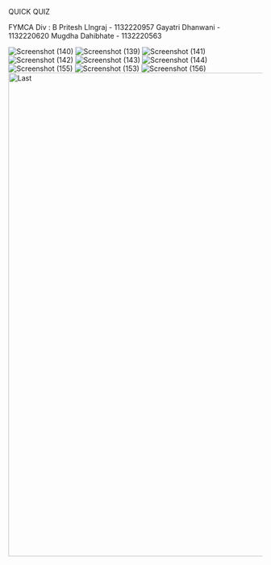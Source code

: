QUICK QUIZ 

FYMCA Div : B
Pritesh LIngraj -  1132220957 
Gayatri Dhanwani - 1132220620
Mugdha Dahibhate - 1132220563


![Screenshot (140)](https://user-images.githubusercontent.com/92158361/205437472-c35da06f-72a2-4ab2-9e4f-35f782b5dfe6.png)
![Screenshot (139)](https://user-images.githubusercontent.com/92158361/205437496-40b547c2-8c35-4ebb-b87e-3ead06c58a13.png)
![Screenshot (141)](https://user-images.githubusercontent.com/92158361/205437500-9c2560c2-a784-4997-b108-bc4b33315d02.png)
![Screenshot (142)](https://user-images.githubusercontent.com/92158361/205437502-93fc7d7b-eae7-42ed-8652-6d99e552df3c.png)
![Screenshot (143)](https://user-images.githubusercontent.com/92158361/205437503-48dc3e03-943e-44d3-b2aa-971a87273b92.png)
![Screenshot (144)](https://user-images.githubusercontent.com/92158361/205437506-dc307e93-fc1f-49db-8bdb-941e6b98d40c.png)
![Screenshot (155)](https://user-images.githubusercontent.com/92158361/205437522-239ce444-add3-4eac-8884-57b7abb2da35.png)
![Screenshot (153)](https://user-images.githubusercontent.com/92158361/205437525-fef57da8-a322-41f4-9ab6-1c5469319769.png)
![Screenshot (156)](https://user-images.githubusercontent.com/92158361/205437528-7b8be17e-8ac5-4062-ad4f-eb358f59e3d9.png)
<img width="960" alt="Last" src="https://user-images.githubusercontent.com/114714198/205437569-4217f840-dc91-4485-af78-a9054e69dce9.png">

